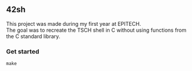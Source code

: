 ## 42sh
This project was made during my first year at EPITECH.  
The goal was to recreate the TSCH shell in C without using functions from the C standard library.  
### Get started
`make`
